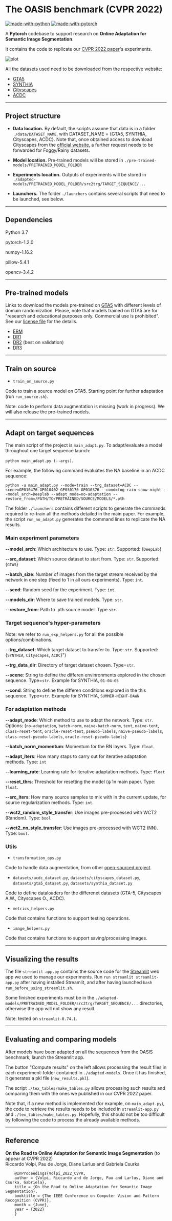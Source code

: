 # The OASIS benchmark (CVPR 2022)

[![made-with-python](https://img.shields.io/badge/made%20with-python-blue.svg)](https://www.python.org/)
[![made-with-pytorch](https://img.shields.io/badge/made%20with-pytorch-red.svg)](https://pytorch.org)

A **Pytorch** codebase to support research on **Online Adaptation for Semantic Image Segmentation**.

It contains the code to replicate our [CVPR 2022 paper](https://arxiv.org/abs/2203.16195)'s experiments.

![plot](./front_image.png)

All the datasets used need to be downloaded from the respective website:

- [GTA5](https://download.visinf.tu-darmstadt.de/data/from_games/)
- [SYNTHIA](http://synthia-dataset.net/downloads/)
- [Cityscapes](https://www.cityscapes-dataset.com)
- [ACDC](https://acdc.vision.ee.ethz.ch/login?target=%2Fdownload)

---

## Project structure

- **Data location.** By default, the scripts assume that data is in a folder `./data/DATASET_NAME`, with DATASET_NAME = {GTA5, SYNTHIA, Cityscapes, ACDC}. Note that, once obtained access to download Cityscapes from the [official website](https://www.cityscapes-dataset.com), a further request needs to be forwarded for Foggy/Rainy datasets. 

- **Model location.** Pre-trained models will be stored in `./pre-trained-models/PRETRAINED_MODEL_FOLDER`

- **Experiments location.** Outputs of experiments will be stored in `./adapted-models/PRETRAINED_MODEL_FOLDER/src2trg/TARGET_SEQUENCE/...`

- **Launchers.** The folder `./launchers` contains several scripts that need to be launched, see below.

---

## Dependencies

Python 3.7

pytorch-1.2.0

numpy-1.16.2

pillow-5.4.1

opencv-3.4.2

---

## Pre-trained models

Links to download the models pre-trained on [GTA5](https://download.visinf.tu-darmstadt.de/data/from_games/) with different levels of domain randomization. Please, note that models trained on GTA5 are for "research and educational purposes only. Commercial use is prohibited". See our [license file](https://github.com/naver/oasis/blob/master/LICENSE-OASIS.txt) for the details.

- [ERM](https://download.europe.naverlabs.com/oasis/erm_model.pth) 
- [DR1](https://download.europe.naverlabs.com/oasis/dr1_model.pth)
- [DR2](https://download.europe.naverlabs.com/oasis/dr2_model.pth) (best on validation)
- [DR3](https://download.europe.naverlabs.com/oasis/dr3_model.pth)

---

## Train on source

- `train_on_source.py`

Code to train a source model on GTA5. Starting point for further adaptation (run `run_source.sh`).

Note: code to perform data augmentation is missing (work in progress). We will also release the pre-trained models.

---

## Adapt on target sequences

The main script of the project is `main_adapt.py`. To adapt/evaluate a model throughout one target sequence launch:

`python main_adapt.py (--args)`. 

For example, the following command evaluates the NA baseline in an ACDC sequence:

`python -u main_adapt.py --mode=train --trg_dataset=ACDC --scene=GP010476-GP010402-GP030176-GP010376 --cond=fog-rain-snow-night --model_arch=Deeplab --adapt_mode=no-adaptation --restore_from=/PATH/TO/PRETRAINED/SOURCE/MODELS/*.pth`

The folder `./launchers` contains different scripts to generate the commands required to re-train all the methods detailed in the main paper. For example, the script `run_no_adapt.py` generates the command lines to replicate the NA results. 

### Main experiment parameters

   **--model_arch**: Which architecture to use. Type: `str`. Supported: {`DeepLab`}
   
   **--src_dataset**: Which source dataset to start from. Type: `str`. Supported: {`GTA5`}
	
   **--batch_size**: Number of images from the target stream received by the network in one step (fixed to 1 in all ours experiments). Type: `int`.
   
   **--seed**: Random seed for the experiment. Type: `int`.
	
   
   **--models_dir**: Where to save trained models. Type: `str`.
   
   **--restore_from**: Path to .pth source model. Type `str`.

### Target sequence's hyper-parameters

Note: we refer to `run_exp_helpers.py` for all the possible options/combinations.

   **--trg_dataset**: Which target dataset to transfer to. Type: `str`. Supported: {`SYNTHIA`, `Cityscapes`, `ACDC`}")
	
   **--trg_data_dir**: Directory of target dataset chosen. Type=`str`.
	
   **--scene**: String to define the differen envinronments explored in the chosen sequence. Type=`str`. Example for SYNTHIA, `01-04-05`

   **--cond**: String to define the differen conditions explored in the this sequence. Type=`str`. Example for SYNTHIA, `SUMMER-NIGHT-DAWN`


### For adaptation methods

   **--adapt_mode**: Which method to use to adapt the network. Type: `str`. Options: {`no-adaptation`, `batch-norm`, `naive-batch-norm`, `tent`, `naive-tent`, `class-reset-tent`, `oracle-reset-tent`, `pseudo-labels`, `naive-pseudo-labels`, `class-reset-pseudo-labels`, `oracle-reset-pseudo-labels`}
  
   **--batch_norm_momentum**: Momentum for the BN layers. Type: `float`.
   
   **--adapt_iters**: How many staps to carry out for iterative adaptation methods. Type: `int`
	
   **--learning_rate**: Learning rate for iterative adaptation methods. Type: `float`
	
   **--reset_thrs**: Threshold for resetting the model ($\hat{\psi}$ in main paper. Type: `float`.

   **--src_iters**: How many source samples to mix with in the current update, for source regularization methods. Type: `int`.

   **--wct2_random_style_transfer**: Use images pre-processed with WCT2 (Random). Type: `bool`
   
   **--wct2_nn_style_transfer**: Use images pre-processed with WCT2 (NN). Type: `bool`.

### Utils

- `transformation_ops.py`

Code to handle data augmentation, from other [open-sourced project](https://github.com/ricvolpi/domain-shift-robustness).

- `datasets/acdc_dataset.py`, `datasets/cityscapes_dataset.py`, `datasets/gta5_dataset.py`, `datasets/synthia_dataset.py`

Code to define dataloaders for the differenet datasets (GTA-5, Cityscapes A.W., Cityscapes O., ACDC).

- `metrics_helpers.py`

Code that contains functions to support testing operations.

- `image_helpers.py`

Code that contains functions to support saving/processing images.

---

## Visualizing the results

The file `streamlit-app.py` contains the source code for the [Streamlit](https://streamlit.io) web app we used to manage our experiments. Run `run streamlit streamlit-app.py` after having installed Streamlit, and after having launched `bash run_before_using_streamlit.sh`.

Some finished experiments must be in the `./adapted-models/PRETRAINED_MODEL_FOLDER/src2trg/TARGET_SEQUENCE/...` directories, otherwise the app will not show any result.

Note: tested on `streamlit-0.74.1`.

---

## Evaluating and comparing models

After models have been adapted on all the sequences from the OASIS benchmark, launch the Streamlit app.

The button "Compute results" on the left allows processing the result files in each experiment-folder contained in `./adapted-models`. Once it has finished, it generates a pkl file (`new_results.pkl`). 

The script `./tex_tables/make_tables.py` allows processing such results and comparing them with the ones we published in our CVPR 2022 paper. 

Note that, if a new method is implemented (for example, on `main_adapt.py`), the code to retrieve the results needs to be included in `streamlit-app.py` and `./tex_tables/make_tables.py`. Hopefully, this should not be too difficult by following the code to process the already available methods.

---

## Reference

**On the Road to Online Adaptation for Semantic Image Segmentation** (to appear at CVPR 2022)  
Riccardo Volpi, Pau de Jorge, Diane Larlus and Gabriela Csurka
```
    @InProceedings{Volpi_2022_CVPR,
    author = {Volpi, Riccardo and de Jorge, Pau and Larlus, Diane and Csurka, Gabriela},
    title = {On the Road to Online Adaptation for Semantic Image Segmentation},
    booktitle = {The IEEE Conference on Computer Vision and Pattern Recognition (CVPR)},
    month = {June},
    year = {2022}
    }
```
